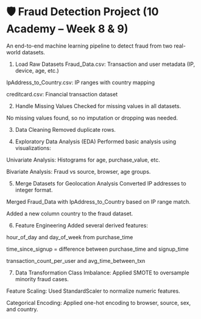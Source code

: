 # 🛡️ Fraud Detection Project (10 Academy – Week 8 & 9)

An end-to-end machine learning pipeline to detect fraud from two real-world datasets.


1. Load Raw Datasets
Fraud_Data.csv: Transaction and user metadata (IP, device, age, etc.)

IpAddress_to_Country.csv: IP ranges with country mapping

creditcard.csv: Financial transaction dataset

 2. Handle Missing Values
Checked for missing values in all datasets.

No missing values found, so no imputation or dropping was needed.

3. Data Cleaning
Removed duplicate rows.


 4. Exploratory Data Analysis (EDA)
Performed basic analysis using visualizations:

Univariate Analysis: Histograms for age, purchase_value, etc.

Bivariate Analysis: Fraud vs source, browser, age groups.


5. Merge Datasets for Geolocation Analysis
Converted IP addresses to integer format.

Merged Fraud_Data with IpAddress_to_Country based on IP range match.

Added a new column country to the fraud dataset.


6. Feature Engineering
Added several derived features:

hour_of_day and day_of_week from purchase_time

time_since_signup = difference between purchase_time and signup_time

transaction_count_per_user and avg_time_between_txn




7. Data Transformation
Class Imbalance: Applied SMOTE to oversample minority fraud cases.

Feature Scaling: Used StandardScaler to normalize numeric features.

Categorical Encoding: Applied one-hot encoding to browser, source, sex, and country.


